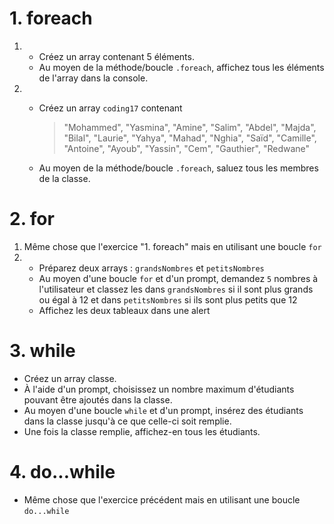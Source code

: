 # 1. foreach

1.  - Créez un array contenant 5 éléments.
    - Au moyen de la méthode/boucle `.foreach`, affichez tous les éléments de l'array dans la console.
2.  - Créez un array `coding17` contenant

      > "Mohammed", "Yasmina", "Amine", "Salim", "Abdel", "Majda", "Bilal", "Laurie", "Yahya", "Mahad", "Nghia", "Saïd", "Camille", "Antoine", "Ayoub", "Yassin", "Cem", "Gauthier", "Redwane"

    - Au moyen de la méthode/boucle `.foreach`, saluez tous les membres de la classe.

# 2. for

1. Même chose que l'exercice "1. foreach" mais en utilisant une boucle `for`
2. - Préparez deux arrays : `grandsNombres` et `petitsNombres`
   - Au moyen d'une boucle `for` et d'un prompt, demandez `5` nombres à l'utilisateur et classez les dans `grandsNombres` si il sont plus grands ou égal à 12 et dans `petitsNombres` si ils sont plus petits que 12
   - Affichez les deux tableaux dans une alert

# 3. while

- Créez un array classe.
- À l'aide d'un prompt, choisissez un nombre maximum d'étudiants pouvant être ajoutés dans la classe.
- Au moyen d'une boucle `while` et d'un prompt, insérez des étudiants dans la classe jusqu'à ce que celle-ci soit remplie.
- Une fois la classe remplie, affichez-en tous les étudiants.

# 4. do...while

- Même chose que l'exercice précédent mais en utilisant une boucle `do...while`
